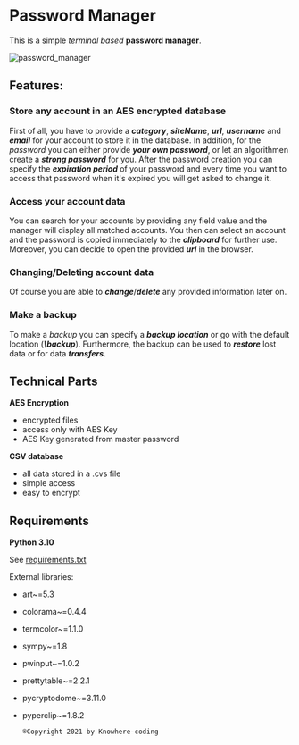 # Password Manager
This is a simple *terminal based* **password manager**.

![password_manager](https://user-images.githubusercontent.com/92861465/143138479-424e08c6-62d7-4cf4-8199-7fd513a38e3a.PNG)
<!-- Password Manager Screenshot -->

## Features:
### Store any account in an AES encrypted database

First of all, you have to provide a ***category***, ***siteName***, ***url***, ***username*** and ***email*** for your account to store it in the database.
In addition, for the *password* you can either provide ***your own password***, or let an algorithmen create a ***strong password*** for you.
After the password creation you can specify the ***expiration period*** of your password and every time you want to access that
password when it's expired you will get asked to change it.

### Access your account data

You can search for your accounts by providing any field value and the manager will display all matched accounts. You then can
select an account and the password is copied immediately to the ***clipboard*** for further use. Moreover, you can decide to open the 
provided ***url*** in the browser.

### Changing/Deleting account data

Of course you are able to ***change***/***delete*** any provided information later on.

### Make a backup

To make a *backup* you can specify a ***backup location*** or go with the default location (***\backup***). Furthermore, the backup can be used
to ***restore*** lost data or for data ***transfers***.

## Technical Parts

**AES Encryption**
  - encrypted files
  - access only with AES Key
  - AES Key generated from master password

**CSV database**
  - all data stored in a .cvs file
  - simple access
  - easy to encrypt

## Requirements
**Python 3.10**

See [requirements.txt](https://github.com/Knowhere-coding/password_manager/blob/main/requirements.txt)
<!-- requirements.txt file -->

External libraries:
  - art~=5.3
  - colorama~=0.4.4
  - termcolor~=1.1.0
  - sympy~=1.8
  - pwinput~=1.0.2
  - prettytable~=2.2.1
  - pycryptodome~=3.11.0
  - pyperclip~=1.8.2


        ®Copyright 2021 by Knowhere-coding

